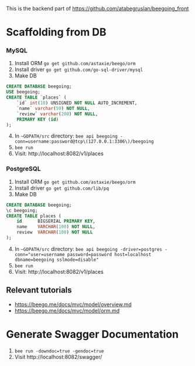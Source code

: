 This is the backend part of https://github.com/atabegruslan/beegoing_front

# Scaffolding from DB

### MySQL

1. Install ORM `go get github.com/astaxie/beego/orm`
2. Install driver `go get github.com/go-sql-driver/mysql`
3. Make DB
```sql
CREATE DATABASE beegoing;
USE beegoing;
CREATE TABLE `places` (
	`id` int(10) UNSIGNED NOT NULL AUTO_INCREMENT,
	`name` varchar(50) NOT NULL,
	`review` varchar(200) NOT NULL,
	PRIMARY KEY (id)
);
```
4. In `~GOPATH/src` directory: `bee api beegoing -conn=username:password@tcp\(127.0.0.1:3306\)/beegoing`
5. `bee run`
6. Visit: http://localhost:8082/v1/places

### PostgreSQL

1. Install ORM `go get github.com/astaxie/beego/orm`
2. Install driver `go get github.com/lib/pq`
3. Make DB 
```sql
CREATE DATABASE beegoing;
\c beegoing;
CREATE TABLE places (
	id      BIGSERIAL PRIMARY KEY,
	name    VARCHAR(100) NOT NULL,
	review  VARCHAR(100) NOT NULL
);
```
4. In `~GOPATH/src` directory: `bee api beegoing -driver=postgres -conn="user=username password=password host=localhost dbname=beegoing sslmode=disable"`
5. `bee run`
6. Visit: http://localhost:8082/v1/places

## Relevant tutorials

- https://beego.me/docs/mvc/model/overview.md
- https://beego.me/docs/mvc/model/orm.md

# Generate Swagger Documentation

1. `bee run -downdoc=true -gendoc=true`
2. Visit http://localhost:8082/swagger/
